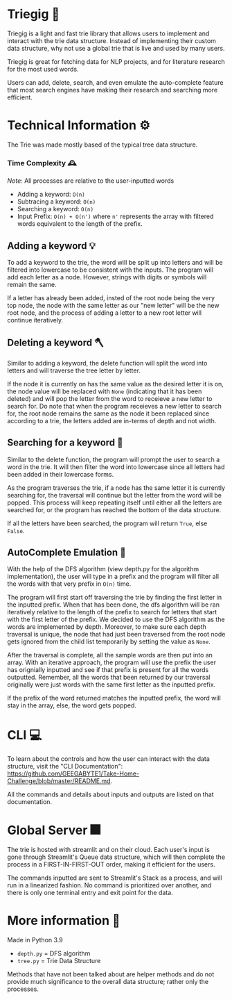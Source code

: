 # Triegig 🌴

Triegig is a light and fast trie library that allows users to implement and interact with the trie data structure. Instead of implementing their custom data structure, why not use a global trie that is live and used by many users. 

Triegig is great for fetching data for NLP projects, and for literature research for the most used words. 

Users can add, delete, search, and even emulate the auto-complete feature that most search engines have making their research and searching more efficient.

# Technical Information ⚙️

The Trie was made mostly based of the typical tree data structure.

### Time Complexity 🕰
*Note*: All processes are relative to the user-inputted words
 - Adding a keyword: `O(n)` 
 - Subtracing a keyword: `O(n)`
 - Searching a keyword: `O(n)`
 - Input Prefix: `O(n) + O(n')` where `n'` represents the array with filtered words equivalent to the length of the prefix.

## Adding a keyword 💡

To add a keyword to the trie, the word will be split up into letters and will be filtered into lowercase to be consistent with the inputs. The program will add each letter as a node. However, strings with digits or symbols will remain the same.

If a letter has already been added, insted of the root node being the very top node, the node with the same letter as our "new letter" will be the new root node, and the process of adding a letter to a new root letter will continue iteratively.

## Deleting a keyword 🪓

Similar to adding a keyword, the delete function will split the word into letters and will traverse the tree letter by letter. 

If the node it is currently on has the same value as the desired letter it is on, the node value will be replaced with `None` (indicating that it has been deleted) and will pop the letter from the word to receieve a new letter to search for. Do note that when the program receieves a new letter to search for, the root node remains the same as the node it been replaced since according to a trie, the letters added are in-terms of depth and not width. 

## Searching for a keyword 🔎

Similar to the delete function, the program will prompt the user to search a word in the trie. It will then filter the word into lowercase since all letters had been added in their lowercase forms.

As the program traverses the trie, if a node has the same letter it is currently searching for, the traversal will continue but the letter from the word will be popped. This process will keep repeating itself until either all the letters are searched for, or the program has reached the bottom of the data structure.

If all the letters have been searched, the program will return `True`, else `False`.

## AutoComplete Emulation 🔮

With the help of the DFS algorithm (view depth.py for the algorithm implementation), the user will type in a prefix and the program will filter all the words with that very prefix in `O(n)` time. 

The program will first start off traversing the trie by finding the first letter in the inputted prefix. When that has been done, the dfs algorithm will be ran iteratively relative to the length of the prefix to search for letters that start with the first letter of the prefix. We decided to use the DFS algorithm as the words are implemented by depth. Moreover, to make sure each depth traversal is unique, the node that had just been traversed from the root node gets ignored from the child list temporarily by setting the value as `None`.

After the traversal is complete, all the sample words are then put into an array. With an iterative approach, the program will use the prefix the user has orignially inputted and see if that prefix is present for all the words outputted. Remember, all the words that been returned by our traversal originally were just words with the same first letter as the inputted prefix. 

If the prefix of the word returned matches the inputted prefix, the word will stay in the array, else, the word gets popped.


# CLI 💻

To learn about the controls and how the user can interact with the data structure, visit the "CLI Documentation": https://github.com/GEEGABYTE1/Take-Home-Challenge/blob/master/README.md. 

All the commands and details about inputs and outputs are listed on that documentation.

# Global Server 🎆

The trie is hosted with streamlit and on their cloud. Each user's input is gone through Streamlit's Queue data structure, which will then complete the process in a FIRST-IN-FIRST-OUT order, making it efficient for the users. 

The commands inputted are sent to Streamlit's Stack as a process, and will run in a linearized fashion. No command is prioritized over another, and there is only one terminal entry and exit point for the data. 


# More information 📕

Made in Python 3.9
- `depth.py` = DFS algorithm
- `tree.py` = Trie Data Structure

Methods that have not been talked about are helper methods and do not provide much significance to the overall data structure; rather only the processes.

